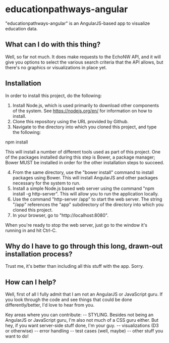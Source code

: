 # educationpathways-angular
"educationpathways-angular" is an AngularJS-based app to visualize education data.  

## What can I do with this thing?
Well, so far not much.  It does make requests to the EchoNW API, and it will give you options to select the various search criteria that the API allows, but there's no graphics or visualizations in place yet.  

## Installation
In order to install this project, do the following:

1. Install Node.js, which is used primarily to download other components of the system.  See https://nodejs.org/en/ for information on how to install.
2. Clone this repository using the URL provided by Github.
3. Navigate to the directory into which you cloned this project, and type the following:

npm install 

This will install a number of different tools used as part of this project.  One of the packages installed during this step is Bower, a package manager; Bower MUST be installed in order for the other installation steps to succeed.

4. From the same directory, use the "bower install" command to install packages using Bower.  This will install AngularJS and other packages necessary for the system to run.
5. Install a simple Node.js based web server using the command "npm install -g http-server".  This will allow you to run the application locally.
6. Use the command "http-server <install-dir>/app" to start the web server.  The string "<install-dir>/app" references the "app" subdirectory of the directory into which you cloned this project.
7. In your browser, go to "http://localhost:8080".

When you're ready to stop the web server, just go to the window it's running in and hit Ctrl-C.

## Why do I have to go through this long, drawn-out installation process?
Trust me, it's better than including all this stuff with the app.  Sorry.

## How can I help?
Well, first of all I fully admit that I am not an AngularJS or JavaScript guru.  If you look through the code and see things that could be done differently/better, I'd love to hear from you.

Key areas where you can contribute:
-- STYLING.  Besides not being an AngularJS or JavaScript guru, I'm also not much of a CSS guru either.  But hey, if you want server-side stuff done, I'm your guy.
-- visualizations (D3 or otherwise)
-- error handling
-- test cases (well, maybe)
-- other stuff you want to do!
